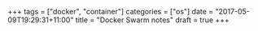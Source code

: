 +++
tags =  ["docker", "container"]
categories = ["os"]
date = "2017-05-09T19:29:31+11:00"
title = "Docker Swarm notes"
draft = true
+++


